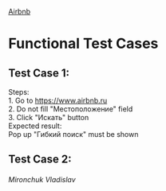 [Airbnb](https://www.airbnb.ru)
# Functional Test Cases 
## Test Case 1: 
  Steps:  
    1. Go to https://www.airbnb.ru  
    2. Do not fill "Местоположение" field   
    3. Click "Искать" button  
  Expected result:  
    Pop up "Гибкий поиск" must be shown 
 
## Test Case 2: <br>
    
###### Mironchuk Vladislav
